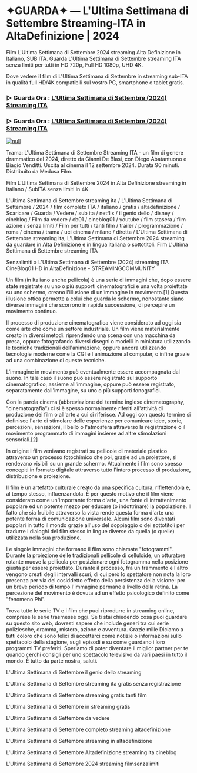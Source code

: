 # ✦GUARDA✦ — L'Ultima Settimana di Settembre Streaming-ITA in AltaDefinizione | 2024
Film L'Ultima Settimana di Settembre 2024 streaming Alta Definizione in Italiano, SUB ITA. Guarda L'Ultima Settimana di Settembre streaming ITA senza limiti per tutti in HD 720p, Full HD 1080p, UHD 4K.

Dove vedere il film di L'Ultima Settimana di Settembre in streaming sub-ITA in qualità full HD/4K compatibili sul vostro PC, smartphone o tablet gratis.

### ▷ Guarda Ora : [L'Ultima Settimana di Settembre (2024) Streaming ITA](https://moviecorn-tv.com/it/movie/1190397)

### ▷ Guarda Ora : [L'Ultima Settimana di Settembre (2024) Streaming ITA](https://moviecorn-tv.com/it/movie/1190397)

[![null](https://static.wixstatic.com/media/855a25_043b5abeb4ae4d35ac003198e7fe56ed~mv2.gif)](https://moviecorn-tv.com/it/movie/1190397)

Trama: L'Ultima Settimana di Settembre Streaming ITA - un film di genere drammatico del 2024, diretto da Gianni De Blasi, con Diego Abatantuono e Biagio Venditti. Uscita al cinema il 12 settembre 2024. Durata 90 minuti. Distribuito da Medusa Film.

Film L'Ultima Settimana di Settembre 2024 in Alta Definizione streaming in Italiano / SubITA senza limiti in 4K.

L'Ultima Settimana di Settembre streaming ita / L'Ultima Settimana di Settembre / 2024 / film completo ITA / italiano / gratis / altadefinizione / Scaricare / Guarda / Vedere / sub ita / netflix / il genio dello / disney / cineblog / Film da vedere / cb01 / cineblog01 / youtube / film stasera / film azione / senza limiti / Film per tutti / tanti film / trailer / programmazione / roma / cinema / trama / uci cinema / milano / diretta / L'Ultima Settimana di Settembre streaming ita, L'Ultima Settimana di Settembre 2024 streaming da guardare in Alta Definizione e in lingua italiana o sottotitoli. Film L'Ultima Settimana di Settembre streaming ITA

Senzalimiti » L'Ultima Settimana di Settembre (2024) streaming ITA CineBlog01 HD in AltaDefinizione - STREAMINGCOMMUNITY

Un film (in Italiano anche pellicola) è una serie di immagini che, dopo essere state registrate su uno o più supporti cinematografici e una volta proiettate su uno schermo, creano l'illusione di un'immagine in movimento.[1] Questa illusione ottica permette a colui che guarda lo schermo, nonostante siano diverse immagini che scorrono in rapida successione, di percepire un movimento continuo.

Il processo di produzione cinematografica viene considerato ad oggi sia come arte che come un settore industriale. Un film viene materialmente creato in diversi metodi: riprendendo una scena con una macchina da presa, oppure fotografando diversi disegni o modelli in miniatura utilizzando le tecniche tradizionali dell'animazione, oppure ancora utilizzando tecnologie moderne come la CGI e l'animazione al computer, o infine grazie ad una combinazione di queste tecniche.

L'immagine in movimento può eventualmente essere accompagnata dal suono. In tale caso il suono può essere registrato sul supporto cinematografico, assieme all'immagine, oppure può essere registrato, separatamente dall'immagine, su uno o più supporti fonografici.

Con la parola cinema (abbreviazione del termine inglese cinematography, "cinematografia") ci si è spesso normalmente riferiti all'attività di produzione dei film o all'arte a cui si riferisce. Ad oggi con questo termine si definisce l'arte di stimolare delle esperienze per comunicare idee, storie, percezioni, sensazioni, il bello o l'atmosfera attraverso la registrazione o il movimento programmato di immagini insieme ad altre stimolazioni sensoriali.[2]

In origine i film venivano registrati su pellicole di materiale plastico attraverso un processo fotochimico che poi, grazie ad un proiettore, si rendevano visibili su un grande schermo. Attualmente i film sono spesso concepiti in formato digitale attraverso tutto l'intero processo di produzione, distribuzione e proiezione.

Il film è un artefatto culturale creato da una specifica cultura, riflettendola e, al tempo stesso, influenzandola. È per questo motivo che il film viene considerato come un'importante forma d'arte, una fonte di intrattenimento popolare ed un potente mezzo per educare (o indottrinare) la popolazione. Il fatto che sia fruibile attraverso la vista rende questa forma d'arte una potente forma di comunicazione universale. Alcuni film sono diventati popolari in tutto il mondo grazie all'uso del doppiaggio o dei sottotitoli per tradurre i dialoghi del film stesso in lingue diverse da quella (o quelle) utilizzata nella sua produzione.

Le singole immagini che formano il film sono chiamate "fotogrammi". Durante la proiezione delle tradizionali pellicole di celluloide, un otturatore rotante muove la pellicola per posizionare ogni fotogramma nella posizione giusta per essere proiettato. Durante il processo, fra un frammento e l'altro vengono creati degli intervalli scuri, di cui però lo spettatore non nota la loro presenza per via del cosiddetto effetto della persistenza della visione: per un breve periodo di tempo l'immagine permane a livello della retina. La percezione del movimento è dovuta ad un effetto psicologico definito come "fenomeno Phi".

Trova tutte le serie TV e i film che puoi riprodurre in streaming online, comprese le serie trasmesse oggi. Se ti stai chiedendo cosa puoi guardare su questo sito web, dovresti sapere che include generi tra cui serie poliziesche, dramma, mistero, azione e avventura. Grazie mille Diciamo a tutti coloro che sono felici di accettarci come notizie o informazioni sullo spettacolo della stagione, sugli episodi e su come guardano i loro programmi TV preferiti. Speriamo di poter diventare il miglior partner per te quando cerchi consigli per uno spettacolo televisivo da vari paesi in tutto il mondo. È tutto da parte nostra, saluti. 

L'Ultima Settimana di Settembre il genio dello streaming

L'Ultima Settimana di Settembre streaming ita gratis senza registrazione

L'Ultima Settimana di Settembre streaming gratis tanti film

L'Ultima Settimana di Settembre in streaming gratis

L'Ultima Settimana di Settembre da vedere

L'Ultima Settimana di Settembre completo streaming altadefinizione

L'Ultima Settimana di Settembre streaming in altadefinizione

L'Ultima Settimana di Settembre Altadefinizione streaming ita cineblog

L'Ultima Settimana di Settembre 2024 streaming filmsenzalimiti
